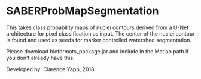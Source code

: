 # SABERProbMapSegmentation
This takes class probability maps of nuclei contours derived from a U-Net architecture for pixel classification as input. The center of the nuclei contour is found and used as seeds for marker controlled watershed segmentation. 

Please download bioformats_package.jar and include in the Matlab path if you don't already have this. 

Developed by:
Clarence Yapp, 2018
